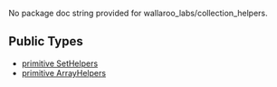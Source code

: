 No package doc string provided for wallaroo_labs/collection_helpers.

## Public Types

* [primitive SetHelpers](wallaroo_labs-collection_helpers-SetHelpers.md)
* [primitive ArrayHelpers](wallaroo_labs-collection_helpers-ArrayHelpers.md)
